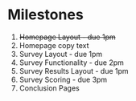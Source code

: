 # Milestones

1. ~~Homepage Layout - due 1pm~~
2. Homepage copy text
3. Survey Layout - due 1pm
4. Survey Functionality - due 2pm
5. Survey Results Layout - due 1pm
6. Survey Scoring - due 3pm
7. Conclusion Pages
